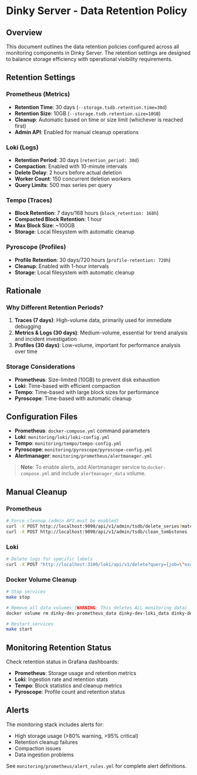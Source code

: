 # Dinky Server - Data Retention Policy

## Overview

This document outlines the data retention policies configured across all monitoring components in Dinky Server. The retention settings are designed to balance storage efficiency with operational visibility requirements.

## Retention Settings

### Prometheus (Metrics)
- **Retention Time**: 30 days (`--storage.tsdb.retention.time=30d`)
- **Retention Size**: 10GB (`--storage.tsdb.retention.size=10GB`)
- **Cleanup**: Automatic based on time or size limit (whichever is reached first)
- **Admin API**: Enabled for manual cleanup operations

### Loki (Logs)
- **Retention Period**: 30 days (`retention_period: 30d`)
- **Compaction**: Enabled with 10-minute intervals
- **Delete Delay**: 2 hours before actual deletion
- **Worker Count**: 150 concurrent deletion workers
- **Query Limits**: 500 max series per query

### Tempo (Traces)
- **Block Retention**: 7 days/168 hours (`block_retention: 168h`)
- **Compacted Block Retention**: 1 hour
- **Max Block Size**: ~100GB
- **Storage**: Local filesystem with automatic cleanup

### Pyroscope (Profiles)
- **Profile Retention**: 30 days/720 hours (`profile-retention: 720h`)
- **Cleanup**: Enabled with 1-hour intervals
- **Storage**: Local filesystem with automatic cleanup

## Rationale

### Why Different Retention Periods?

1. **Traces (7 days)**: High-volume data, primarily used for immediate debugging
2. **Metrics & Logs (30 days)**: Medium-volume, essential for trend analysis and incident investigation
3. **Profiles (30 days)**: Low-volume, important for performance analysis over time

### Storage Considerations

- **Prometheus**: Size-limited (10GB) to prevent disk exhaustion
- **Loki**: Time-based with efficient compaction
- **Tempo**: Time-based with large block sizes for performance
- **Pyroscope**: Time-based with automatic cleanup

## Configuration Files

- **Prometheus**: `docker-compose.yml` command parameters
- **Loki**: `monitoring/loki/loki-config.yml`
- **Tempo**: `monitoring/tempo/tempo-config.yml`
- **Pyroscope**: `monitoring/pyroscope/pyroscope-config.yml`
- **Alertmanager**: `monitoring/prometheus/alertmanager.yml`

> **Note**: To enable alerts, add Alertmanager service to `docker-compose.yml` and include `alertmanager_data` volume.

## Manual Cleanup

### Prometheus
```bash
# Force cleanup (admin API must be enabled)
curl -X POST http://localhost:9090/api/v1/admin/tsdb/delete_series?match[]={__name__=~".+"}
curl -X POST http://localhost:9090/api/v1/admin/tsdb/clean_tombstones
```

### Loki
```bash
# Delete logs for specific labels
curl -X POST "http://localhost:3100/loki/api/v1/delete?query={job=\"example\"}&start=2024-01-01T00:00:00.000Z&end=2024-01-02T00:00:00.000Z"
```

### Docker Volume Cleanup
```bash
# Stop services
make stop

# Remove all data volumes (WARNING: This deletes ALL monitoring data)
docker volume rm dinky-dev-prometheus_data dinky-dev-loki_data dinky-dev-tempo_data dinky-dev-pyroscope_data

# Restart services
make start
```

## Monitoring Retention Status

Check retention status in Grafana dashboards:
- **Prometheus**: Storage usage and retention metrics
- **Loki**: Ingestion rate and retention stats
- **Tempo**: Block statistics and cleanup metrics
- **Pyroscope**: Profile count and retention status

## Alerts

The monitoring stack includes alerts for:
- High storage usage (>80% warning, >95% critical)
- Retention cleanup failures
- Compaction issues
- Data ingestion problems

See `monitoring/prometheus/alert_rules.yml` for complete alert definitions. 